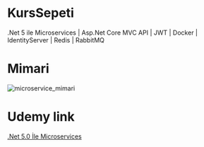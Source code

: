 # KursSepeti
 .Net 5 ile Microservices |  Asp.Net Core MVC API | JWT | Docker | IdentityServer | Redis | RabbitMQ
 
# Mimari
![microservice_mimari](https://user-images.githubusercontent.com/58951759/164555751-0d72fc70-4e03-4025-af04-00dac69509e5.png)

# Udemy link
[.Net 5.0 İle Microservices](https://www.udemy.com/share/104kOO/)

